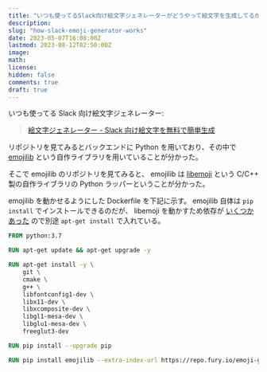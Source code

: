 ```yaml
---
title: "いつも使ってるSlack向け絵文字ジェネレーターがどうやって絵文字を生成してるか調べてみたメモ"
description:
slug: "how-slack-emoji-generator-works"
date: 2023-05-07T16:08:00Z
lastmod: 2023-08-12T02:50:00Z
image:
math:
license:
hidden: false
comments: true
draft: true
---
```


いつも使ってる Slack 向け絵文字ジェネレーター:

> [絵文字ジェネレーター - Slack 向け絵文字を無料で簡単生成](https://emoji-gen.ninja/)

リポジトリを見てみるとバックエンドに Python を用いており、その中で [emojilib](https://github.com/emoji-gen/emojilib) という自作ライブラリを用いていることが分かった。

そこで emojilib のリポジトリを見てみると、 emojilib は [libemoji](https://github.com/emoji-gen/libemoji) という C/C++ 製の自作ライブラリの Python ラッパーということが分かった。

emojilib を動かせるようにした Dockerfile を下記に示す。 emojilib 自体は `pip install` でインストールできるのだが、 libemoji を動かすため依存が [いくつかあった](https://github.com/emoji-gen/libemoji#debian-10-buster) ので別途 `apt-get install` で入れている。

```Dockerfile
FROM python:3.7

RUN apt-get update && apt-get upgrade -y

RUN apt-get install -y \
    git \
    cmake \
    g++ \
    libfontconfig1-dev \
    libx11-dev \
    libxcomposite-dev \
    libgl1-mesa-dev \
    libglu1-mesa-dev \
    freeglut3-dev

RUN pip install --upgrade pip

RUN pip install emojilib --extra-index-url https://repo.fury.io/emoji-gen/
```
